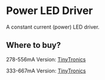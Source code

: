 # Power LED Driver
A constant current (power) LED driver.

## Where to buy?
278-556mA Version:
[TinyTronics](https://www.tinytronics.nl/index.php?route=product/product&product_id=7288)

333-667mA Version:
[TinyTronics](https://www.tinytronics.nl/index.php?route=product/product&product_id=7287)
